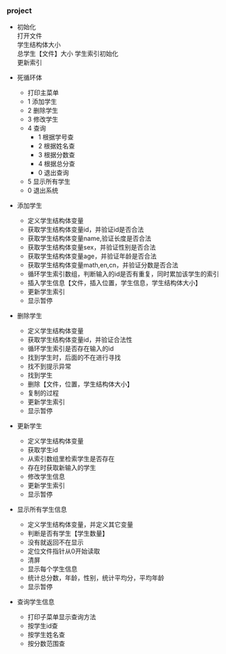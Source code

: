 ### project
-  初始化   
打开文件  
学生结构体大小  
总学生【文件】大小
学生索引初始化  
更新索引

- 死循环体  
   - 打印主菜单  
   - 1 添加学生
   - 2 删除学生
   - 3 修改学生
   - 4 查询
      - 1 根据学号查
      - 2 根据姓名查
      - 3 根据分数查
      - 4 根据总分查
      - 0 退出查询
   - 5 显示所有学生
   - 0 退出系统
   
- 添加学生  
  - 定义学生结构体变量
  - 获取学生结构体变量id，并验证id是否合法
  - 获取学生结构体变量name,验证长度是否合法
  - 获取学生结构体变量sex，并验证性别是否合法
  - 获取学生结构体变量age，并验证年龄是否合法
  - 获取学生结构体变量math,en,cn，并验证分数是否合法
  - 循环学生索引数组，判断输入的id是否有重复，同时累加该学生的索引
  - 插入学生信息【文件，插入位置，学生信息，学生结构体大小】
  - 更新学生索引 
  - 显示暂停
  
- 删除学生  
  - 定义学生结构体变量
  - 获取学生结构体变量id，并验证合法性
  - 循环学生索引是否存在输入的id
  - 找到学生时，后面的不在进行寻找
  - 找不到提示异常
  - 找到学生
  - 删除【文件，位置，学生结构体大小】
  - 复制的过程
  - 更新学生索引
  - 显示暂停
  
- 更新学生  
  - 定义学生结构体变量
  - 获取学生id
  - 从索引数组里检索学生是否存在
  - 存在时获取新输入的学生
  - 修改学生信息
  - 更新学生索引
  - 显示暂停
 
 
- 显示所有学生信息  
  - 定义学生结构体变量，并定义其它变量
  - 判断是否有学生【学生数量】
  - 没有就返回不在显示 
  - 定位文件指针从0开始读取
  - 清屏
  - 显示每个学生信息
  - 统计总分数，年龄，性别，统计平均分，平均年龄
  - 显示暂停
 
- 查询学生信息  
  - 打印子菜单显示查询方法  
  - 按学生id查
  - 按学生姓名查
  - 按分数范围查
 
 